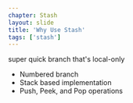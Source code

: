 ```yaml
---
chapter: Stash
layout: slide
title: 'Why Use Stash'
tags: ['stash']
---
```


super quick branch that's local-only

* Numbered branch
* Stack based implementation
* Push, Peek, and Pop operations

	